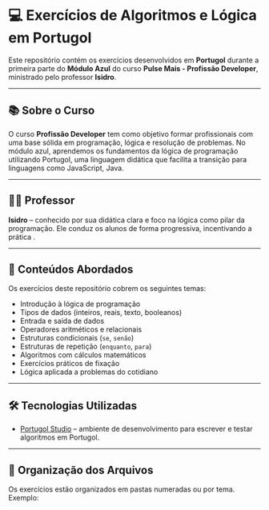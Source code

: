 # 💻 Exercícios de Algoritmos e Lógica em Portugol

Este repositório contém os exercícios desenvolvidos em **Portugol** durante a primeira parte do **Módulo Azul** do curso **Pulse Mais - Profissão Developer**, ministrado pelo professor **Isidro**.

---

## 📚 Sobre o Curso

O curso **Profissão Developer** tem como objetivo formar profissionais com uma base sólida em programação, lógica e resolução de problemas. No módulo azul, aprendemos os fundamentos da lógica de programação utilizando Portugol, uma linguagem didática que facilita a transição para linguagens como JavaScript, Java.

---

## 👨‍🏫 Professor

**Isidro** – conhecido por sua didática clara e foco na lógica como pilar da programação. Ele conduz os alunos de forma progressiva, incentivando a prática .

---

## 🧠 Conteúdos Abordados

Os exercícios deste repositório cobrem os seguintes temas:

- Introdução à lógica de programação
- Tipos de dados (inteiros, reais, texto, booleanos)
- Entrada e saída de dados
- Operadores aritméticos e relacionais
- Estruturas condicionais (`se`, `senão`)
- Estruturas de repetição (`enquanto`, `para`)
- Algoritmos com cálculos matemáticos
- Exercícios práticos de fixação
- Lógica aplicada a problemas do cotidiano

---

## 🛠️ Tecnologias Utilizadas

- [Portugol Studio](https://portugol-webstudio.cubos.io/) – ambiente de desenvolvimento para escrever e testar algoritmos em Portugol.

---

## 📂 Organização dos Arquivos

Os exercícios estão organizados em pastas numeradas ou por tema. Exemplo:

